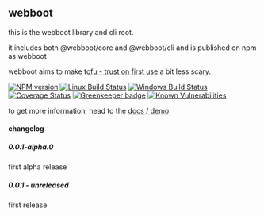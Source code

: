 ## webboot

this is the webboot library and cli root.

it includes both @webboot/core and @webboot/cli and is published on npm as webboot

webboot aims to make
[tofu - trust on first use](https://en.wikipedia.org/wiki/Trust_on_first_use)
a bit less scary.

[![NPM version][npm-image]][npm-url]
[![Linux Build Status][travis-image]][travis-url]
[![Windows Build Status][appveyor-image]][appveyor-url]
[![Coverage Status][coveralls-image]][coveralls-url]
[![Greenkeeper badge][greenkeeper-image]][greenkeeper-url]
[![Known Vulnerabilities][snyk-image]][snyk-url]

[npm-image]: https://img.shields.io/npm/v/@webboot/root.svg
[npm-url]: https://www.npmjs.com/package/@webboot/root
[travis-image]: https://img.shields.io/travis/com/webboot/root/master
[travis-url]: https://travis-ci.com/webboot/root
[appveyor-image]: https://img.shields.io/appveyor/ci/webboot/root/master.svg
[appveyor-url]: https://ci.appveyor.com/project/webboot/root/branch/master
[coveralls-image]: https://coveralls.io/repos/github/webboot/root/badge.svg
[coveralls-url]: https://coveralls.io/github/webboot/root
[greenkeeper-image]: https://badges.greenkeeper.io/webboot/root.svg
[greenkeeper-url]: https://badges.greenkeeper.io/webboot/root.svg
[snyk-image]: https://snyk.io/test/github/webboot/root/badge.svg
[snyk-url]: https://snyk.io/test/github/webboot/root

to get more information,
head to the [docs / demo](https://webboot.github.io/)

#### changelog

##### 0.0.1-alpha.0
first alpha release

##### 0.0.1 - unreleased
first release
